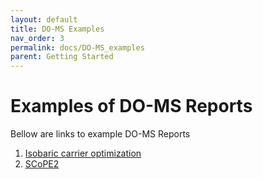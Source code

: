 ```yaml
---
layout: default
title: DO-MS Examples
nav_order: 3
permalink: docs/DO-MS_examples
parent: Getting Started
---
```


# Examples of DO-MS Reports

Bellow are links to example DO-MS Reports


1. [Isobaric carrier optimization](https://scope2.slavovlab.net/mass-spec/Isobaric-carrier-optimization#do-ms-reports)
2. [SCoPE2](https://scope2.slavovlab.net/docs/do-ms)
